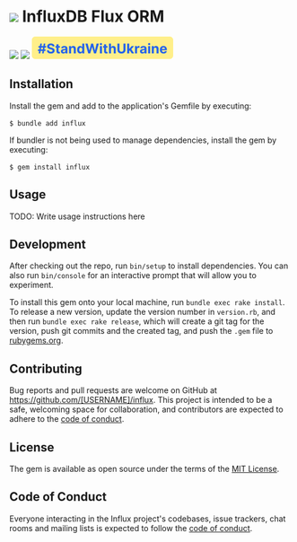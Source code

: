 # <img src="https://user-images.githubusercontent.com/50866745/168482997-7ed6ae74-aac9-4aee-bf03-fef5e01d683a.png" width="48"> InfluxDB Flux ORM  <!-- omit in toc -->

<!-- [![CircleCI](https://circleci.com/gh/LapoElisacci/Ksql/tree/main.svg?style=svg)](https://circleci.com/gh/LapoElisacci/Ksql/tree/main)
![](https://img.shields.io/static/v1?label=Coverage&message=98.78%&color=brightgreen) -->
![](https://img.shields.io/static/v1?label=Latest&message=0.1.0.alpha&color=blue)
![](https://ruby-gem-downloads-badge.herokuapp.com/influx?type=total&color=blue)
![StandWithUkraine](https://raw.githubusercontent.com/vshymanskyy/StandWithUkraine/main/badges/StandWithUkraine.svg)


## Installation

Install the gem and add to the application's Gemfile by executing:

    $ bundle add influx

If bundler is not being used to manage dependencies, install the gem by executing:

    $ gem install influx

## Usage

TODO: Write usage instructions here

## Development

After checking out the repo, run `bin/setup` to install dependencies. You can also run `bin/console` for an interactive prompt that will allow you to experiment.

To install this gem onto your local machine, run `bundle exec rake install`. To release a new version, update the version number in `version.rb`, and then run `bundle exec rake release`, which will create a git tag for the version, push git commits and the created tag, and push the `.gem` file to [rubygems.org](https://rubygems.org).

## Contributing

Bug reports and pull requests are welcome on GitHub at https://github.com/[USERNAME]/influx. This project is intended to be a safe, welcoming space for collaboration, and contributors are expected to adhere to the [code of conduct](https://github.com/[USERNAME]/influx/blob/master/CODE_OF_CONDUCT.md).

## License

The gem is available as open source under the terms of the [MIT License](https://opensource.org/licenses/MIT).

## Code of Conduct

Everyone interacting in the Influx project's codebases, issue trackers, chat rooms and mailing lists is expected to follow the [code of conduct](https://github.com/[USERNAME]/influx/blob/master/CODE_OF_CONDUCT.md).
